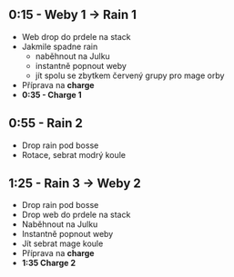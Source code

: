 ## 0:15 - Weby 1 -> Rain 1

- Web drop do prdele na stack
- Jakmile spadne rain
  - naběhnout na Julku
  - instantně popnout weby
  - jít spolu se zbytkem červený grupy pro mage orby
- Příprava na **charge**
- **0:35 - Charge 1**

## 0:55 - Rain 2

- Drop rain pod bosse
- Rotace, sebrat modrý koule

## 1:25 - Rain 3 -> Weby 2

- Drop rain pod bosse
- Drop web do prdele na stack
- Naběhnout na Julku
- Instantně popnout weby
- Jít sebrat mage koule
- Příprava na **charge**
- **1:35 Charge 2**
